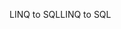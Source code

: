 <span data-ttu-id="f0d8e-101">LINQ to SQL</span><span class="sxs-lookup"><span data-stu-id="f0d8e-101">LINQ to SQL</span></span>